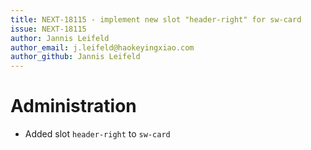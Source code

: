 ```yaml
---
title: NEXT-18115 - implement new slot "header-right" for sw-card
issue: NEXT-18115
author: Jannis Leifeld
author_email: j.leifeld@haokeyingxiao.com
author_github: Jannis Leifeld
---
```

# Administration
* Added slot `header-right` to `sw-card`
